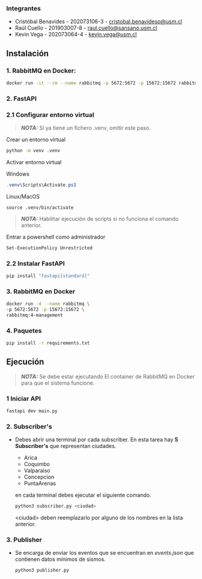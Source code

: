 ### Integrantes
- Cristóbal Benavides - 202073106-3 - cristobal.benavidesp@usm.cl
- Raúl Cuello - 201903007-8 - raul.cuello@sansano.usm.cl
- Kevin Vega - 202073064-4 - kevin.vega@usm.cl

## Instalación

### 1. RabbitMQ en Docker:

```bash
docker run -it --rm --name rabbitmq -p 5672:5672 -p 15672:15672 rabbitmq:4-management
```

### 2. FastAPI

### 2.1 Configurar entorno virtual

> **_NOTA:_** Si ya tiene un fichero .venv, omitir este paso.

Crear un entorno virtual

```bash
python -m venv .venv
```

Activar entorno virtual

Windows

```Powershell
.venv\Scripts\Activate.ps1
```

Linux/MacOS

```Linux/MacOS
source .venv/bin/activate
```

> **_NOTA:_** Habilitar ejecución de scripts si no funciona el comando anterior.

Entrar a powershell como administrador

```bash
Set-ExecutionPolicy Unrestricted
```

### 2.2 Instalar FastAPI

```bash
pip install "fastapi[standard]"
```

### 3. RabbitMQ en Docker

```bash
docker run -d --name rabbitmq \
-p 5672:5672 -p 15672:15672 \
rabbitmq:4-management
```

### 4. Paquetes

```bash
pip install -r requirements.txt
```

## Ejecución

> **_NOTA:_** Se debe estar ejecutando El container de RabbitMQ en Docker para que el sistema funcione.

### 1 Iniciar API

```bash
fastapi dev main.py
```

### 2. Subscriber's

- Debes abrir una terminal por cada subscriber. En esta tarea hay **5 Subscriber's** que representan ciudades.

  - Arica
  - Coquimbo
  - Valparaiso
  - Concepcion
  - PuntaArenas

  en cada terminal debes ejecutar el siguiente comando.

  ```bash
  python3 subscriber.py <ciudad>
  ```

  \<ciudad> deben reemplazarlo por alguno de los nombres en la lista anterior.

### 3. Publisher

- Se encarga de enviar los eventos que se encuentran en _events.json_ que contienen datos mínimos de sismos.

  ```bash
  python3 publisher.py
  ```

